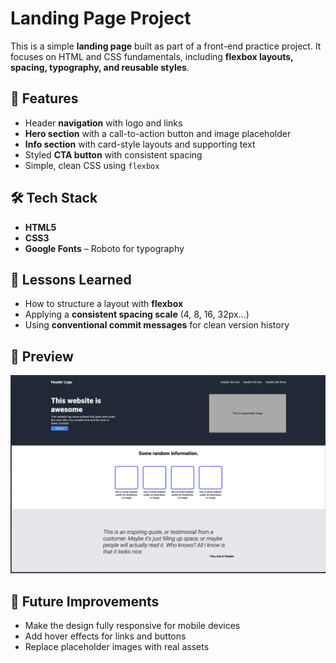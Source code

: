 # Landing Page Project

This is a simple **landing page** built as part of a front-end practice project. It focuses on HTML and CSS fundamentals, including **flexbox layouts, spacing, typography, and reusable styles**.

## 🚀 Features

- Header **navigation** with logo and links
- **Hero section** with a call-to-action button and image placeholder
- **Info section** with card-style layouts and supporting text
- Styled **CTA button** with consistent spacing
- Simple, clean CSS using `flexbox`

## 🛠️ Tech Stack

- **HTML5**
- **CSS3**
- **Google Fonts** – Roboto for typography

## 🎯 Lessons Learned

- How to structure a layout with **flexbox**
- Applying a **consistent spacing scale** (4, 8, 16, 32px…)
- Using **conventional commit messages** for clean version history

## 📸 Preview

![alt text](./screenshot-preview.png)

## 📌 Future Improvements

- Make the design fully responsive for mobile devices
- Add hover effects for links and buttons
- Replace placeholder images with real assets
